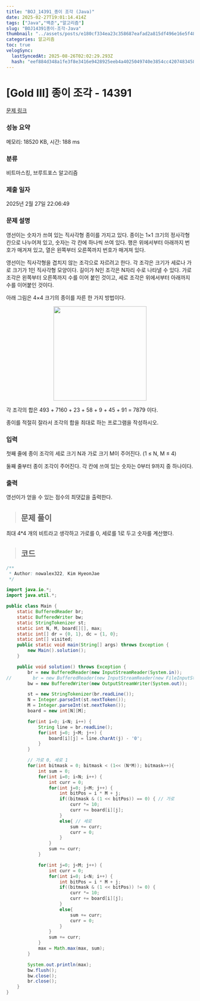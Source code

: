 ```yaml
---
title: "BOJ_14391_종이 조각 (Java)"
date: 2025-02-27T19:01:14.414Z
tags: ["Java","백준","알고리즘"]
slug: "BOJ14391종이-조각-Java"
thumbnail: "../assets/posts/e180cf334ea23c358687eafad2a815df496e16e5f4808bcd79e608c3a80bc311.png"
categories: 알고리즘
toc: true
velogSync:
  lastSyncedAt: 2025-08-26T02:02:29.293Z
  hash: "eef884d348a1fe3f8e3416e9428925eeb4a4025049740e3854cc42074834584c"
---
```


# [Gold III] 종이 조각 - 14391 

[문제 링크](https://www.acmicpc.net/problem/14391) 

### 성능 요약

메모리: 18520 KB, 시간: 188 ms

### 분류

비트마스킹, 브루트포스 알고리즘

### 제출 일자

2025년 2월 27일 22:06:49

### 문제 설명

<p>영선이는 숫자가 쓰여 있는 직사각형 종이를 가지고 있다. 종이는 1×1 크기의 정사각형 칸으로 나누어져 있고, 숫자는 각 칸에 하나씩 쓰여 있다. 행은 위에서부터 아래까지 번호가 매겨져 있고, 열은 왼쪽부터 오른쪽까지 번호가 매겨져 있다.</p>

<p>영선이는 직사각형을 겹치지 않는 조각으로 자르려고 한다. 각 조각은 크기가 세로나 가로 크기가 1인 직사각형 모양이다. 길이가 N인 조각은 N자리 수로 나타낼 수 있다. 가로 조각은 왼쪽부터 오른쪽까지 수를 이어 붙인 것이고, 세로 조각은 위에서부터 아래까지 수를 이어붙인 것이다.</p>

<p>아래 그림은 4×4 크기의 종이를 자른 한 가지 방법이다.</p>

<p style="text-align:center"><img alt="" src="https://onlinejudgeimages.s3-ap-northeast-1.amazonaws.com/problem/14391/1.png" style="height:253px; width:250px"></p>

<p>각 조각의 합은 493 + 7160 + 23 + 58 + 9 + 45 + 91 = 7879 이다.</p>

<p>종이를 적절히 잘라서 조각의 합을 최대로 하는 프로그램을 작성하시오.</p>

### 입력 

 <p>첫째 줄에 종이 조각의 세로 크기 N과 가로 크기 M이 주어진다. (1 ≤ N, M ≤ 4)</p>

<p>둘째 줄부터 종이 조각이 주어진다. 각 칸에 쓰여 있는 숫자는 0부터 9까지 중 하나이다.</p>

### 출력 

 <p>영선이가 얻을 수 있는 점수의 최댓값을 출력한다.</p>

> ## 문제 풀이

최대 4*4 개의 비트라고 생각하고 가로를 0, 세로를 1로 두고 숫자를 계산했다.

> ## 코드

```java
/**
 * Author: nowalex322, Kim HyeonJae
 */

import java.io.*;
import java.util.*;

public class Main {
    static BufferedReader br;
    static BufferedWriter bw;
    static StringTokenizer st;
    static int N, M, board[][], max;
    static int[] dr = {0, 1}, dc = {1, 0};
    static int[] visited;
    public static void main(String[] args) throws Exception {
        new Main().solution();
    }

    public void solution() throws Exception {
        br = new BufferedReader(new InputStreamReader(System.in));
//        br = new BufferedReader(new InputStreamReader(new FileInputStream("src/main/java/BOJ_14391_종이조각/input.txt")));
        bw = new BufferedWriter(new OutputStreamWriter(System.out));

        st = new StringTokenizer(br.readLine());
        N = Integer.parseInt(st.nextToken());
        M = Integer.parseInt(st.nextToken());
        board = new int[N][M];

        for(int i=0; i<N; i++) {
            String line = br.readLine();
            for(int j=0; j<M; j++) {
                board[i][j] = line.charAt(j) - '0';
            }
        }

        // 가로 0, 세로 1
        for(int bitmask = 0; bitmask < (1<< (N*M)); bitmask++){
            int sum = 0;
            for(int i=0; i<N; i++) {
                int curr = 0;
                for(int j=0; j<M; j++) {
                    int bitPos = i * M + j;
                    if((bitmask & (1 << bitPos)) == 0) { // 가로
                        curr *= 10;
                        curr += board[i][j];
                    }
                    else{ // 세로
                        sum += curr;
                        curr = 0;
                    }
                }
                sum += curr;
            }

            for(int j=0; j<M; j++) {
                int curr = 0;
                for(int i=0; i<N; i++) {
                    int bitPos = i * M + j;
                    if((bitmask & (1 << bitPos)) != 0) {
                        curr *= 10;
                        curr += board[i][j];
                    }
                    else{
                        sum += curr;
                        curr = 0;
                    }
                }
                sum += curr;
            }
            max = Math.max(max, sum);
        }

        System.out.println(max);
        bw.flush();
        bw.close();
        br.close();
    }
}
```
